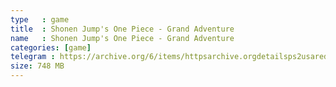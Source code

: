 ```yaml
---
type   : game
title  : Shonen Jump's One Piece - Grand Adventure
name   : Shonen Jump's One Piece - Grand Adventure
categories: [game]
telegram : https://archive.org/6/items/httpsarchive.orgdetailsps2usaredump3/Shonen%20Jump%27s%20One%20Piece%20-%20Grand%20Adventure.7z
size: 748 MB
---
```



